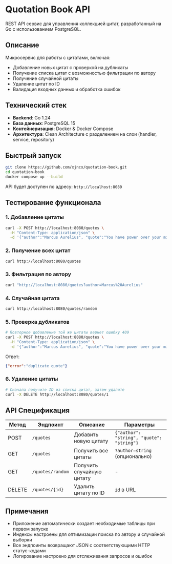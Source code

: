 # Quotation Book API

REST API сервис для управления коллекцией цитат, разработанный на Go с использованием PostgreSQL.

## Описание

Микросервис для работы с цитатами, включая:
- Добавление новых цитат с проверкой на дубликаты
- Получение списка цитат с возможностью фильтрации по автору
- Получение случайной цитаты
- Удаление цитат по ID
- Валидация входных данных и обработка ошибок

## Технический стек

- **Backend**: Go 1.24
- **База данных**: PostgreSQL 15
- **Контейнеризация**: Docker & Docker Compose
- **Архитектура**: Clean Architecture с разделением на слои (handler, service, repository)

## Быстрый запуск

```bash
git clone https://github.com/xjncx/quotation-book.git
cd quotation-book
docker compose up --build
```

API будет доступен по адресу: `http://localhost:8080`

## Тестирование функционала

### 1. Добавление цитаты

```bash
curl -X POST http://localhost:8080/quotes \
  -H "Content-Type: application/json" \
  -d '{"author":"Marcus Aurelius", "quote":"You have power over your mind - not outside events."}'
```

### 2. Получение всех цитат

```bash
curl http://localhost:8080/quotes
```

### 3. Фильтрация по автору

```bash
curl "http://localhost:8080/quotes?author=Marcus%20Aurelius"
```

### 4. Случайная цитата

```bash
curl http://localhost:8080/quotes/random
```

### 5. Проверка дубликатов

```bash
# Повторное добавление той же цитаты вернет ошибку 409
curl -X POST http://localhost:8080/quotes \
  -H "Content-Type: application/json" \
  -d '{"author":"Marcus Aurelius", "quote":"You have power over your mind - not outside events."}'
```

Ответ:
```json
{"error":"duplicate quote"}
```

### 6. Удаление цитаты

```bash
# Сначала получите ID из списка цитат, затем удалите
curl -X DELETE http://localhost:8080/quotes/1
```

## API Спецификация

| Метод | Эндпоинт | Описание | Параметры |
|-------|----------|----------|-----------|
| POST | `/quotes` | Добавить новую цитату | `{"author": "string", "quote": "string"}` |
| GET | `/quotes` | Получить все цитаты | `?author=string` (опционально) |
| GET | `/quotes/random` | Получить случайную цитату | - |
| DELETE | `/quotes/{id}` | Удалить цитату по ID | `id` в URL |

## Примечания

- Приложение автоматически создает необходимые таблицы при первом запуске
- Индексы настроены для оптимизации поиска по автору и случайной выборки
- Все эндпоинты возвращают JSON с соответствующими HTTP статус-кодами
- Логирование настроено для отслеживания запросов и ошибок
